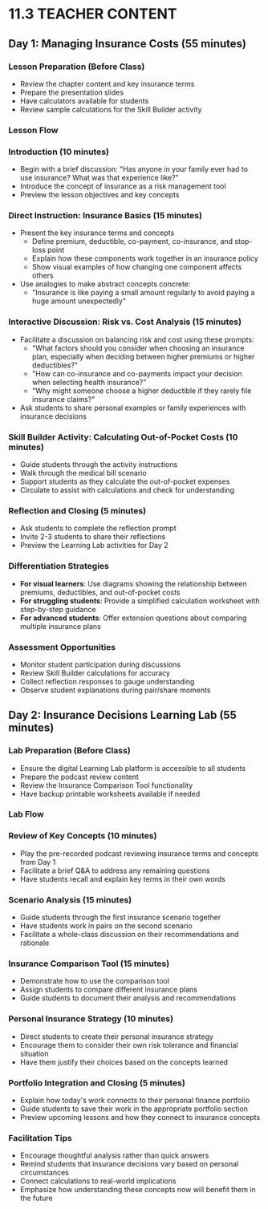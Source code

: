 # 11.3 TEACHER CONTENT

## Day 1: Managing Insurance Costs (55 minutes)

### Lesson Preparation (Before Class)

- Review the chapter content and key insurance terms
- Prepare the presentation slides
- Have calculators available for students
- Review sample calculations for the Skill Builder activity

### Lesson Flow

### Introduction (10 minutes)

- Begin with a brief discussion: "Has anyone in your family ever had to use insurance? What was that experience like?"
- Introduce the concept of insurance as a risk management tool
- Preview the lesson objectives and key concepts

### Direct Instruction: Insurance Basics (15 minutes)

- Present the key insurance terms and concepts
    - Define premium, deductible, co-payment, co-insurance, and stop-loss point
    - Explain how these components work together in an insurance policy
    - Show visual examples of how changing one component affects others
- Use analogies to make abstract concepts concrete:
    - "Insurance is like paying a small amount regularly to avoid paying a huge amount unexpectedly"

### Interactive Discussion: Risk vs. Cost Analysis (15 minutes)

- Facilitate a discussion on balancing risk and cost using these prompts:
    - "What factors should you consider when choosing an insurance plan, especially when deciding between higher premiums or higher deductibles?"
    - "How can co-insurance and co-payments impact your decision when selecting health insurance?"
    - "Why might someone choose a higher deductible if they rarely file insurance claims?"
- Ask students to share personal examples or family experiences with insurance decisions

### Skill Builder Activity: Calculating Out-of-Pocket Costs (10 minutes)

- Guide students through the activity instructions
- Walk through the medical bill scenario
- Support students as they calculate the out-of-pocket expenses
- Circulate to assist with calculations and check for understanding

### Reflection and Closing (5 minutes)

- Ask students to complete the reflection prompt
- Invite 2-3 students to share their reflections
- Preview the Learning Lab activities for Day 2

### Differentiation Strategies

- **For visual learners**: Use diagrams showing the relationship between premiums, deductibles, and out-of-pocket costs
- **For struggling students**: Provide a simplified calculation worksheet with step-by-step guidance
- **For advanced students**: Offer extension questions about comparing multiple insurance plans

### Assessment Opportunities

- Monitor student participation during discussions
- Review Skill Builder calculations for accuracy
- Collect reflection responses to gauge understanding
- Observe student explanations during pair/share moments

## Day 2: Insurance Decisions Learning Lab (55 minutes)

### Lab Preparation (Before Class)

- Ensure the digital Learning Lab platform is accessible to all students
- Prepare the podcast review content
- Review the Insurance Comparison Tool functionality
- Have backup printable worksheets available if needed

### Lab Flow

### Review of Key Concepts (10 minutes)

- Play the pre-recorded podcast reviewing insurance terms and concepts from Day 1
- Facilitate a brief Q&A to address any remaining questions
- Have students recall and explain key terms in their own words

### Scenario Analysis (15 minutes)

- Guide students through the first insurance scenario together
- Have students work in pairs on the second scenario
- Facilitate a whole-class discussion on their recommendations and rationale

### Insurance Comparison Tool (15 minutes)

- Demonstrate how to use the comparison tool
- Assign students to compare different insurance plans
- Guide students to document their analysis and recommendations

### Personal Insurance Strategy (10 minutes)

- Direct students to create their personal insurance strategy
- Encourage them to consider their own risk tolerance and financial situation
- Have them justify their choices based on the concepts learned

### Portfolio Integration and Closing (5 minutes)

- Explain how today's work connects to their personal finance portfolio
- Guide students to save their work in the appropriate portfolio section
- Preview upcoming lessons and how they connect to insurance concepts

### Facilitation Tips

- Encourage thoughtful analysis rather than quick answers
- Remind students that insurance decisions vary based on personal circumstances
- Connect calculations to real-world implications
- Emphasize how understanding these concepts now will benefit them in the future

#